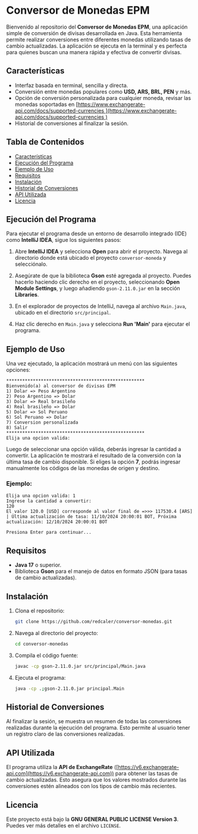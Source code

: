# Conversor de Monedas EPM

&#x20;

Bienvenido al repositorio del **Conversor de Monedas EPM**, una aplicación simple de conversión de divisas desarrollada en Java. Esta herramienta permite realizar conversiones entre diferentes monedas utilizando tasas de cambio actualizadas. La aplicación se ejecuta en la terminal y es perfecta para quienes buscan una manera rápida y efectiva de convertir divisas.

## Características

- Interfaz basada en terminal, sencilla y directa.
- Conversión entre monedas populares como **USD, ARS, BRL, PEN** y más.
- Opción de conversión personalizada para cualquier moneda, revisar las monedas soportadas en [https://www.exchangerate-api.com/docs/supported-currencies ](https://www.exchangerate-api.com/docs/supported-currencies )
- Historial de conversiones al finalizar la sesión.

## Tabla de Contenidos

- [Características](#características)
- [Ejecución del Programa](#ejecución-del-programa)
- [Ejemplo de Uso](#ejemplo-de-uso)
- [Requisitos](#requisitos)
- [Instalación](#instalación)
- [Historial de Conversiones](#historial-de-conversiones)
- [API Utilizada](#api-utilizada)
- [Licencia](#licencia)

## Ejecución del Programa

Para ejecutar el programa desde un entorno de desarrollo integrado (IDE) como **IntelliJ IDEA**, sigue los siguientes pasos:

1. Abre **IntelliJ IDEA** y selecciona **Open** para abrir el proyecto. Navega al directorio donde está ubicado el proyecto `conversor-moneda` y selecciónalo.

2. Asegúrate de que la biblioteca **Gson** esté agregada al proyecto. Puedes hacerlo haciendo clic derecho en el proyecto, seleccionando **Open Module Settings**, y luego añadiendo `gson-2.11.0.jar` en la sección **Libraries**.

3. En el explorador de proyectos de IntelliJ, navega al archivo `Main.java`, ubicado en el directorio `src/principal`.

4. Haz clic derecho en `Main.java` y selecciona **Run 'Main'** para ejecutar el programa.

## Ejemplo de Uso

Una vez ejecutado, la aplicación mostrará un menú con las siguientes opciones:

```
****************************************************
Bienvenido(a) al conversor de divisas EPM
1) Dolar => Peso Argentino
2) Peso Argentino => Dolar
3) Dolar => Real brasileño
4) Real brasileño => Dolar
5) Dolar => Sol Peruano
6) Sol Peruano => Dolar
7) Conversion personalizada
8) Salir
****************************************************
Elija una opcion valida:
```

Luego de seleccionar una opción válida, deberás ingresar la cantidad a convertir. La aplicación te mostrará el resultado de la conversión con la última tasa de cambio disponible. Si eliges la opción **7**, podrás ingresar manualmente los códigos de las monedas de origen y destino.

### Ejemplo:

```
Elija una opcion valida: 1
Ingrese la cantidad a convertir:
120
El valor 120.0 [USD] corresponde al valor final de =>>> 117530.4 [ARS]
| Última actualización de tasa: 11/10/2024 20:00:01 BOT, Próxima actualización: 12/10/2024 20:00:01 BOT

Presiona Enter para continuar...
```

## Requisitos

- **Java 17** o superior.
- Biblioteca **Gson** para el manejo de datos en formato JSON (para tasas de cambio actualizadas).

## Instalación

1. Clona el repositorio:
   ```sh
   git clone https://github.com/redcaler/conversor-monedas.git
   ```
2. Navega al directorio del proyecto:
   ```sh
   cd conversor-monedas
   ```
3. Compila el código fuente:
   ```sh
   javac -cp gson-2.11.0.jar src/principal/Main.java
   ```
4. Ejecuta el programa:
   ```sh
   java -cp .;gson-2.11.0.jar principal.Main
   ```

## Historial de Conversiones

Al finalizar la sesión, se muestra un resumen de todas las conversiones realizadas durante la ejecución del programa. Esto permite al usuario tener un registro claro de las conversiones realizadas.

## API Utilizada

El programa utiliza la **API de ExchangeRate** ([https://v6.exchangerate-api.com](https://v6.exchangerate-api.com)) para obtener las tasas de cambio actualizadas. Esto asegura que los valores mostrados durante las conversiones estén alineados con los tipos de cambio más recientes.

## Licencia

Este proyecto está bajo la **GNU GENERAL PUBLIC LICENSE Version 3**. Puedes ver más detalles en el archivo `LICENSE`.
